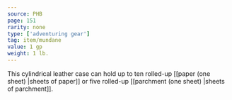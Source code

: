 ```yaml
---
source: PHB
page: 151
rarity: none
type: ['adventuring gear']
tag: item/mundane
value: 1 gp
weight: 1 lb.
---
```


This cylindrical leather case can hold up to ten rolled-up [[paper (one sheet) \|sheets of paper]] or five rolled-up [[parchment (one sheet) \|sheets of parchment]].

